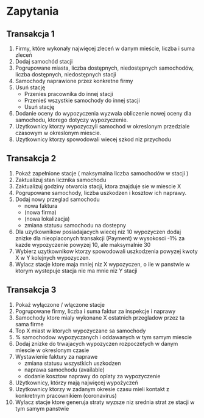 # Zapytania 

## Transakcja 1
1. Firmy, które wykonały najwięcej zleceń w danym mieście, liczba i suma zleceń
1. Dodaj samochód stacji
1. Pogrupowane miasta, liczba dostępnych, niedostępnych samochodów, liczba dostępnych, niedostępnych stacji
1. Samochody naprawione przez konkretne firmy
1. Usuń stację
    * Przenies pracownika do innej stacji
    * Przenieś wszystkie samochody do innej stacji
    * Usuń stację
1. Dodanie oceny do wypozyczenia wyzwala obliczenie nowej oceny dla samochodu, ktorego dotyczy wypozyczenie.
1. Uzytkownicy ktorzy wypozyczyli samochod w okreslonym przedziale czasowym w okreslonym miescie.
1. Uzytkownicy ktorzy spowodowali wiecej szkod niz przychodu


## Transakcja 2
1. Pokaż zapełnione stacje ( maksymalna liczba samochodów w stacji )
1. Zaktualizuj stan licznika samochodu
1. Zaktualizuj godziny otwarcia stacji, ktora znajduje sie w miescie X
1. Pogrupowane samochody, liczba uszkodzen i kosztow ich naprawy.
1. Dodaj nowy przeglad samochodu
    * nowa faktura
    * (nowa firma)
    * (nowa lokalizacja)
    * zmiana statusu samochodu na dostepny
1. Dla uzytkownikow posiadajacych wiecej niz 10 wypozyczen dodaj znizke dla nieoplaconych transakcji (Payment) w wysokosci -1% za kazde wypozyczenie powyzej 10, ale maksymalnie 30
1. Wybierz uzytkownikow ktorzy spowodowali uszkodzenia powyzej kwoty X w Y kolejnych wypozyczen.
1. Wylacz stacje ktore maja mniej niz X wypozyczen, o ile w panstwie w ktorym wystepuje stacja nie ma mnie niz Y stacji

## Transakcja 3

1. Pokaż wyłączone / włączone stacje
1. Pogrupowane firmy, liczba i suma faktur za inspekcje i naprawy
1. Samochody ktore mialy wykonane X ostatnich przegladow przez ta sama firme
1. Top X miast w ktorych wypozyczane sa samochody 
1. % samochodow wypozyczanych i oddawanych w tym samym miescie 
1. Dodaj znizke do trwajacych wypozyczen rozpoczetych w danym miescie w okreslonym czasie
1. Wystawienie faktury za naprawe
    * zmiana statusu wszystkich uszkodzen
    * naprawa samochodu (available)
    * dodanie kosztow naprawy do oplaty za wypozyczenie
1. Użytkownicy, którzy mają najwięcej wypożyczeń
1. Uzytkownicy ktorzy w zadanym okresie czasu mieli kontakt z konkretnym pracownikiem (coronavirus)
1. Wylacz stacje ktore generuja straty wyzsze niz srednia strat ze stacji w tym samym panstwie
